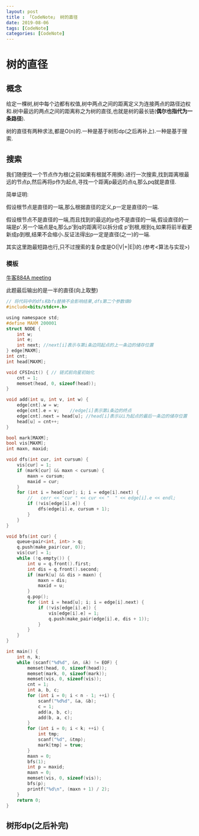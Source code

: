 ```yaml
---
layout: post
title : 「CodeNote」 树的直径
date: 2019-08-06
tags: [CodeNote]
categories: [CodeNote]
---
```


# 树的直径

## 概念

给定一棵树,树中每个边都有权值,树中两点之间的距离定义为连接两点的路径边权和.树中最远的两点之间的距离称之为树的直径,也就是树的最长链(**偶尔也指代为一条路径**). 

树的直径有两种求法,都是O(n)的.一种是基于树形dp(之后再补上).一种是基于搜索.

## 搜索

我们随便找一个节点作为根(之前如果有根就不用换).进行一次搜索,找到距离根最远的节点p,然后再将p作为起点,寻找一个距离p最远的点q,那么pq就是直径.

简单证明:

假设根节点是直径的一端,那么根据直径的定义,p一定是直径的一端.

假设根节点不是直径的一端,而且找到的最远的p也不是直径的一端,假设直径的一端是p'.另一个端点是q,那么p'到q的距离可以拆分成 p'到根,根到q,如果将前半截更新成p到根,结果不会缩小.反证法得出p一定是直径(之一)的一端.

其实这里跑最短路也行,只不过搜索的复杂度是O(|V|+|E|)的.(参考<算法与实现>)

### 模板

[牛客884A meeting](https://ac.nowcoder.com/acm/contest/884/A)

此题最后输出的是一半的直径(向上取整)

```c
// 将代码中的dfs和bfs替换不会影响结果,dfs第二个参数填0
#include<bits/stdc++.h>

using namespace std;
#define MAXM 200001
struct NODE {
    int w;
    int e;
    int next; //next[i]表示与第i条边同起点的上一条边的储存位置
} edge[MAXM];
int cnt;
int head[MAXM];

void CFSInit() { // 链式前向星初始化
    cnt = 1;
    memset(head, 0, sizeof(head));
}

void add(int u, int v, int w) {
    edge[cnt].w = w;
    edge[cnt].e = v;    //edge[i]表示第i条边的终点
    edge[cnt].next = head[u]; //head[i]表示以i为起点的最后一条边的储存位置
    head[u] = cnt++;
}

bool mark[MAXM];
bool vis[MAXM];
int maxn, maxid;

void dfs(int cur, int cursum) {
    vis[cur] = 1;
    if (mark[cur] && maxn < cursum) {
        maxn = cursum;
        maxid = cur;
    }
    for (int i = head[cur]; i; i = edge[i].next) {
        //   cerr << "cur " << cur << "  " << edge[i].e << endl;
        if (!vis[edge[i].e]) {
            dfs(edge[i].e, cursum + 1);
        }
    }
}

void bfs(int cur) {
    queue<pair<int, int> > q;
    q.push(make_pair(cur, 0));
    vis[cur] = 1;
    while (!q.empty()) {
        int u = q.front().first;
        int dis = q.front().second;
        if (mark[u] && dis > maxn) {
            maxn = dis;
            maxid = u;
        }
        q.pop();
        for (int i = head[u]; i; i = edge[i].next) {
            if (!vis[edge[i].e]) {
                vis[edge[i].e] = 1;
                q.push(make_pair(edge[i].e, dis + 1));
            }
        }
    }
}

int main() {
    int n, k;
    while (scanf("%d%d", &n, &k) != EOF) {
        memset(head, 0, sizeof(head));
        memset(mark, 0, sizeof(mark));
        memset(vis, 0, sizeof(vis));
        cnt = 1;
        int a, b, c;
        for (int i = 0; i < n - 1; ++i) {
            scanf("%d%d", &a, &b);
            c = 1;
            add(a, b, c);
            add(b, a, c);
        }
        for (int i = 0; i < k; ++i) {
            int tmp;
            scanf("%d", &tmp);
            mark[tmp] = true;
        }
        maxn = 0;
        bfs(1);
        int p = maxid;
        maxn = 0;
        memset(vis, 0, sizeof(vis));
        bfs(p);
        printf("%d\n", (maxn + 1) / 2);
    }
    return 0;
}
```





## 树形dp(之后补完)


